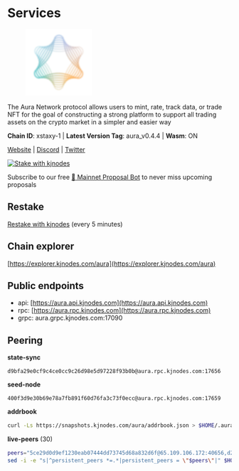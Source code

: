 # Services

<figure><img src="https://raw.githubusercontent.com/kj89/cosmos-images/main/logos/aura.png" width="150" alt=""><figcaption></figcaption></figure>

The Aura Network protocol allows users to mint, rate, track data,  or trade NFT for the goal of constructing a strong platform to  support all trading assets on the crypto market in a simpler and easier way

**Chain ID**: xstaxy-1 | **Latest Version Tag**: aura_v0.4.4 | **Wasm**: ON

[Website](https://aura.network) | [Discord](https://discord.gg/hpvF5QcWRf) | [Twitter](https://twitter.com/AuraNetworkHQ)

[![Stake with kjnodes](https://i.ibb.co/cr44Q8j/button-stake-with-kjnodes.png)](https://restake.app/aura/auravaloper17q4k3j6kcslrcuxtj9mxdcgez7kw7jdma8ykjs)

Subscribe to our free [🤖 Mainnet Proposal Bot](https://t.me/kjnodes_proposal_bot) to never miss upcoming proposals

## Restake

[Restake with kjnodes](https://restake.app/aura/auravaloper17q4k3j6kcslrcuxtj9mxdcgez7kw7jdma8ykjs) (every 5 minutes)
## Chain explorer
[https://explorer.kjnodes.com/aura](https://explorer.kjnodes.com/aura)

## Public endpoints

* api: [https://aura.api.kjnodes.com](https://aura.api.kjnodes.com)
* rpc: [https://aura.rpc.kjnodes.com](https://aura.rpc.kjnodes.com)
* grpc: aura.grpc.kjnodes.com:17090

## Peering

**state-sync**

```text
d9bfa29e0cf9c4ce0cc9c26d98e5d97228f93b0b@aura.rpc.kjnodes.com:17656
```

**seed-node**

```text
400f3d9e30b69e78a7fb891f60d76fa3c73f0ecc@aura.rpc.kjnodes.com:17659
```

**addrbook**
```bash
curl -Ls https://snapshots.kjnodes.com/aura/addrbook.json > $HOME/.aura/config/addrbook.json
```

**live-peers** (30)
```bash
peers="5ce29d0d9ef1230eab07444dd73745d68a832d6f@65.109.106.172:40656,d2ea7c421c8bb552b84eba4c7924f9e78d3a79ae@176.9.158.219:41256,1f536bba1e1922d8920ab742afd8c78b447c68b2@194.163.178.191:26676,ed68064620cebd196f56335bf801144efa9fb5ef@185.22.232.82:26656,0179528068da0dfaf61005cf5aa28793ca42b129@85.25.74.163:26656,b91ee5c72905bc49beed2720bb882c923c68fbc9@80.92.206.66:26656,34d759895c5a451488db34c686e74cb954d86723@65.108.135.212:26656,d9bfa29e0cf9c4ce0cc9c26d98e5d97228f93b0b@65.109.88.38:17656,63a90346040657406ddc48a2679e3bfbe17f717a@65.108.195.29:51656,fa474fe8f7159c9699fb39acb2925702f0474502@141.95.157.139:10156,670c0c23a1196e706e058133fbbb156f7f33b352@5.9.95.147:26656,a859027129ee2524b57c43b9ecbe3bcc4d120efb@195.3.222.183:26656,a19b89ebbf7331f435b8ef100ce501d2377922ea@209.126.116.182:26656,3e7ef25f1c9829351936884618659167400eb0f1@142.132.149.171:26656,7885a9e940b45b9a2183488ca3a901b043b6ed67@144.76.40.53:21756,b6a0d0d030f35ffffcfe92e72ea13933c1adbe62@116.202.174.253:21656,0599779759ed60e12ed39a94cd02d303ba10d591@95.214.52.174:36656,f43c7c9a194ee5a97665a9aad8f887fdbb75e4ca@65.109.225.86:46656,3e05f2b0fdd750511dbff9d3f6a47d3bc3d4b1f0@141.95.204.81:61456,ed15ae05f17dd4e672eec0a96c38364d063b68dc@65.108.6.45:60756,dce07d176e5ba4cfdc7b806eb80eabab162a09d0@45.76.213.229:26656,c9c0b28dcf2db5f0e7b756986d3326d62ba47e78@144.126.147.58:26656,a60a9f3400cb978b313ad5a47d59f6c518ef2a04@3.135.201.61:26656,71bb73be4f030e47b813350ee32076ee43c67c27@134.209.111.108:26656,1584b3aa3969def4a9f70555b3b442d334053e94@148.113.159.22:10156,abb367c73ef28fc90f5071e1258a23c0e5be17cd@103.107.183.89:26656,e46238ddcf2113b70f59b417994c375e2d67e265@71.236.119.108:40656,aec1624fad0adf47f9b4f7300dcb8bd4d63567f1@57.128.20.163:21756,57406c041d38af3bac9acdcb2b4bdc90dc7a8852@88.99.164.158:26656,10b4cb9cbd7d3dae1aacc97355c1269ce5e36c57@93.190.141.68:21056"
sed -i -e "s|^persistent_peers *=.*|persistent_peers = \"$peers\"|" $HOME/.aura/config/config.toml
```

